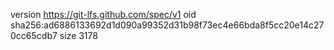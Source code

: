 version https://git-lfs.github.com/spec/v1
oid sha256:ad6886133692d1d090a99352d31b98f73ec4e66bda8f5cc20e14c270cc65cdb7
size 3178
